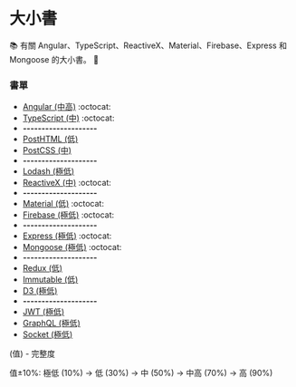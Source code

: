 # 大小書

:books: 有關 Angular、TypeScript、ReactiveX、Material、Firebase、Express 和 Mongoose 的大小書。 :memo:

### 書單
* [Angular (中高)](https://github.com/Shyam-Chen/Big-Little-Books/blob/master/Angular/README.md) :octocat:
* [TypeScript (中)](https://github.com/Shyam-Chen/Big-Little-Books/blob/master/TypeScript.md) :octocat:
* **--------------------**
* [PostHTML (低)](https://github.com/Shyam-Chen/Big-Little-Books/blob/master/PostHTML.md)
* [PostCSS (中)](https://github.com/Shyam-Chen/Big-Little-Books/blob/master/PostCSS.md)
* **--------------------**
* [Lodash (極低)](https://github.com/Shyam-Chen/Big-Little-Books/blob/master/Lodash.md)
* [ReactiveX (中)](https://github.com/Shyam-Chen/Big-Little-Books/blob/master/ReactiveX.md) :octocat:
* **--------------------**
* [Material (低)](https://github.com/Shyam-Chen/Big-Little-Books/blob/master/Material.md) :octocat:
* [Firebase (極低)](https://github.com/Shyam-Chen/Big-Little-Books/blob/master/Firebase.md) :octocat:
* **--------------------**
* [Express (極低)](https://github.com/Shyam-Chen/Big-Little-Books/blob/master/Express.md) :octocat:
* [Mongoose (極低)](https://github.com/Shyam-Chen/Big-Little-Books/blob/master/Mongoose.md) :octocat:
* **--------------------**
* [Redux (低)](https://github.com/Shyam-Chen/Big-Little-Books/blob/master/Redux.md)
* [Immutable (低)](https://github.com/Shyam-Chen/Big-Little-Books/blob/master/Immutable.md)
* [D3 (極低)](https://github.com/Shyam-Chen/Big-Little-Books/blob/master/D3.md)
* **--------------------**
* [JWT (極低)](https://github.com/Shyam-Chen/Big-Little-Books/blob/master/JWT.md)
* [GraphQL (極低)](https://github.com/Shyam-Chen/Big-Little-Books/blob/master/GraphQL.md)
* [Socket (極低)](https://github.com/Shyam-Chen/Big-Little-Books/blob/master/Socket.md)

(值) - 完整度

值±10%: 極低 (10%) -> 低 (30%) -> 中 (50%) -> 中高 (70%) -> 高 (90%)
